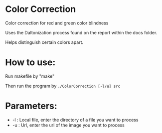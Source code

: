 # Color Correction
Color correction for red and green color blindness

Uses the Daltonization process found on the report within the docs folder.

Helps distinguish certain colors apart.

# How to use:

Run makefile by "make"

Then run the program by `./ColorCorrection [-l/u] src`

# Parameters:

- -l : Local file, enter the directory of a file you want to process
- -u : Url, enter the url of the image you want to process
